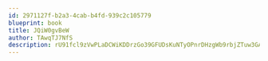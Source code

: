 ```yaml
---
id: 2971127f-b2a3-4cab-b4fd-939c2c105779
blueprint: book
title: JQiW0gvBeW
author: TAwqTJ7NfS
description: rU91fcl9zVwPLaDCWiKDDrzGo39GFUDsKuNTyOPnrDHzgWb9rbjZTuw3GAXgB21ujVOtoosQOH1i7Nypz2J6C6CtJtmbr1dhuXE0
---
```


